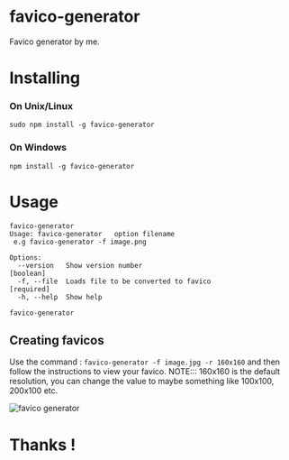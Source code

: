 # favico-generator
 Favico generator by me.


 # Installing
 
### On Unix/Linux
```
sudo npm install -g favico-generator
```
### On Windows
```
npm install -g favico-generator
```
 

 # Usage

```
favico-generator
Usage: favico-generator   option filename
 e.g favico-generator -f image.png

Options:
  --version   Show version number                                      [boolean]
  -f, --file  Loads file to be converted to favico                    [required]
  -h, --help  Show help
```

 `favico-generator`
  
 ## Creating favicos 
 Use the command : `favico-generator -f image.jpg -r 160x160` and then follow the instructions to view your favico.
 NOTE::: 160x160 is the default resolution, you can change the value to maybe something like 100x100, 200x100 etc.
 
 <img src="http://i68.tinypic.com/2lo6put.png" border="0" alt="favico generator">

 
 # Thanks !
